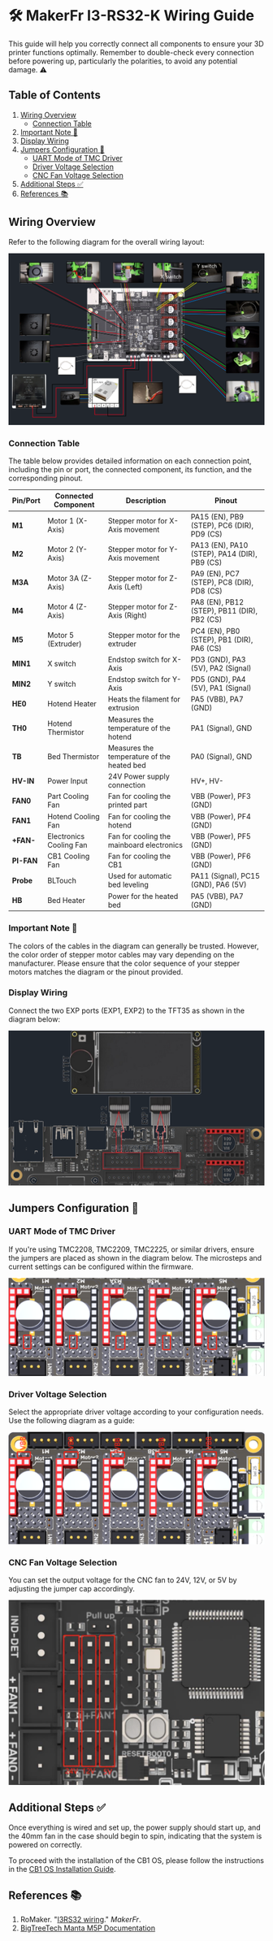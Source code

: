 # 🛠️ MakerFr I3-RS32-K Wiring Guide

This guide will help you correctly connect all components to ensure your 3D printer functions optimally. Remember to double-check every connection before powering up, particularly the polarities, to avoid any potential damage. ⚠️

## Table of Contents
1. [Wiring Overview](#wiring-overview)
   - [Connection Table](#connection-table)
2. [Important Note 📌](#important-note-)
3. [Display Wiring](#display-wiring)
4. [Jumpers Configuration 🔧](#jumpers-configuration-)
   - [UART Mode of TMC Driver](#uart-mode-of-tmc-driver)
   - [Driver Voltage Selection](#driver-voltage-selection)
   - [CNC Fan Voltage Selection](#cnc-fan-voltage-selection)
5. [Additional Steps ✅](#additional-steps-)
6. [References 📚](#references-)

## Wiring Overview

Refer to the following diagram for the overall wiring layout:

![Manta_M5P_Wiring](https://github.com/MushuDG/MakerFr_I3-RS32-K/blob/main/Pictures/1_Wiring/Wiring.png)

### Connection Table

The table below provides detailed information on each connection point, including the pin or port, the connected component, its function, and the corresponding pinout.


| Pin/Port   | Connected Component     | Description                                | Pinout                                        |
| ------------ | ------------------------- | -------------------------------------------- | ----------------------------------------------- |
| **M1**     | Motor 1 (X-Axis)        | Stepper motor for X-Axis movement          | PA15 (EN), PB9 (STEP), PC6 (DIR), PD9 (CS)    |
| **M2**     | Motor 2 (Y-Axis)        | Stepper motor for Y-Axis movement          | PA13 (EN), PA10 (STEP), PA14 (DIR), PB9 (CS)  |
| **M3A**    | Motor 3A (Z-Axis)       | Stepper motor for Z-Axis (Left)            | PA9 (EN), PC7 (STEP), PC8 (DIR), PD8 (CS)     |
| **M4**     | Motor 4 (Z-Axis)        | Stepper motor for Z-Axis (Right)           | PA8 (EN), PB12 (STEP), PB11 (DIR), PB2 (CS)   |
| **M5**     | Motor 5 (Extruder)      | Stepper motor for the extruder             | PC4 (EN), PB0 (STEP), PB1 (DIR), PA6 (CS)     |
| **MIN1**   | X switch                | Endstop switch for X-Axis                  | PD3 (GND), PA3 (5V), PA2 (Signal)             |
| **MIN2**   | Y switch                | Endstop switch for Y-Axis                  | PD5 (GND), PA4 (5V), PA1 (Signal)             |
| **HE0**    | Hotend Heater           | Heats the filament for extrusion           | PA5 (VBB), PA7 (GND)                          |
| **TH0**    | Hotend Thermistor       | Measures the temperature of the hotend     | PA1 (Signal), GND                             |
| **TB**     | Bed Thermistor          | Measures the temperature of the heated bed | PA0 (Signal), GND                             |
| **HV-IN**  | Power Input             | 24V Power supply connection                | HV+, HV-                                      |
| **FAN0**   | Part Cooling Fan        | Fan for cooling the printed part           | VBB (Power), PF3 (GND)                        |
| **FAN1**   | Hotend Cooling Fan      | Fan for cooling the hotend                 | VBB (Power), PF4 (GND)                        |
| **+FAN-**  | Electronics Cooling Fan | Fan for cooling the mainboard electronics  | VBB (Power), PF5 (GND)                        |
| **PI-FAN** | CB1 Cooling Fan         | Fan for cooling the CB1                    | VBB (Power), PF6 (GND)                        |
| **Probe**  | BLTouch                 | Used for automatic bed leveling            | PA11 (Signal), PC15 (GND), PA6 (5V)           |
| **HB**     | Bed Heater              | Power for the heated bed                   | PA5 (VBB), PA7 (GND)                          |

### Important Note 📌

The colors of the cables in the diagram can generally be trusted. However, the color order of stepper motor cables may vary depending on the manufacturer. Please ensure that the color sequence of your stepper motors matches the diagram or the pinout provided.

### Display Wiring

Connect the two EXP ports (EXP1, EXP2) to the TFT35 as shown in the diagram below:

![Screen](https://github.com/MushuDG/MakerFr_I3-RS32-K/blob/main/Pictures/1_Wiring/Screen.png)

## Jumpers Configuration 🔧

### UART Mode of TMC Driver

If you're using TMC2208, TMC2209, TMC2225, or similar drivers, ensure the jumpers are placed as shown in the diagram below. The microsteps and current settings can be configured within the firmware.

![UART_TMC_Mode](https://github.com/MushuDG/MakerFr_I3-RS32-K/blob/main/Pictures/1_Wiring/TMC_Drivers_Jumpers.png)

### Driver Voltage Selection

Select the appropriate driver voltage according to your configuration needs. Use the following diagram as a guide:

![Drivers_Voltage_Selection](https://github.com/MushuDG/MakerFr_I3-RS32-K/blob/main/Pictures/1_Wiring/Drivers_Voltage.png)

### CNC Fan Voltage Selection

You can set the output voltage for the CNC fan to 24V, 12V, or 5V by adjusting the jumper cap accordingly.

![CNC_Fan_Voltage](https://github.com/MushuDG/MakerFr_I3-RS32-K/blob/main/Pictures/1_Wiring/CNC_Fan_Voltage.png)

## Additional Steps ✅

Once everything is wired and set up, the power supply should start up, and the 40mm fan in the case should begin to spin, indicating that the system is powered on correctly.

To proceed with the installation of the CB1 OS, please follow the instructions in the [CB1 OS Installation Guide](https://github.com/MushuDG/MakerFr_I3-RS32-K/blob/main/Documentation/2_CB1_OS_Installation.md).

## References 📚

1. RoMaker. "[I3RS32 wiring](https://www.makerfr.com/en/imprimante-3d/i3-rs32/cablage-i3rs32/)." *MakerFr*.
2. [BigTreeTech Manta M5P Documentation](https://github.com/bigtreetech/Manta-M5P)
